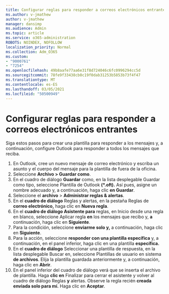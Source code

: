 ```yaml
---
title: Configurar reglas para responder a correos electrónicos entrantes
ms.author: v-jmathew
author: v-jmathew
manager: dansimp
ms.audience: Admin
ms.topic: article
ms.service: o365-administration
ROBOTS: NOINDEX, NOFOLLOW
localization_priority: Normal
ms.collection: Adm_O365
ms.custom:
- "9000761"
- "7254"
ms.openlocfilehash: 49b8aafe77aa6e31f8d724046c6fc0996294cc5d
ms.sourcegitcommit: 78fe9f33438cb0c19f0dab31253b5853b73f4f47
ms.translationtype: MT
ms.contentlocale: es-ES
ms.lasthandoff: 03/05/2021
ms.locfileid: "50500949"
---
```

# <a name="set-up-rules-to-reply-to-incoming-emails"></a>Configurar reglas para responder a correos electrónicos entrantes

Siga estos pasos para crear una plantilla para responder a los mensajes y, a continuación, configure Outlook para responder a todos los mensajes que reciba.

1. En Outlook, cree un nuevo mensaje de correo electrónico y escriba un asunto y el cuerpo del mensaje para la plantilla de fuera de la oficina.
2. Seleccione **Archivo > Guardar como**.
3. En el cuadro de diálogo  **Guardar** como, en la lista desplegable Guardar como tipo, seleccione Plantilla de Outlook **(*.oft).** Así pues, asigne un nombre adecuado y, a continuación, haga clic **en Guardar**.
4. Seleccione el **archivo**  >  **Administrar reglas & alertas**.
5. En el **cuadro de diálogo** Reglas y alertas, en la pestaña Reglas de **correo electrónico,** haga clic en **Nueva regla**.
6. En el **cuadro de diálogo Asistente para** reglas, en Inicio desde una regla en blanco, seleccione Aplicar regla **en** los mensajes que recibo y, **a** continuación, haga clic en **Siguiente**.
7. Para la condición, seleccione **enviarme solo y,** a continuación, haga clic en **Siguiente**.
8. Para la acción, seleccione **responder con una plantilla específica** y, a continuación, en el panel inferior, haga clic en una plantilla **específica.**
9. En el **cuadro de diálogo** Seleccionar  una plantilla de respuesta, en la lista desplegable Buscar en, seleccione Plantillas de usuario en sistema **de archivos**. Elija la plantilla guardada anteriormente y, a continuación, haga clic en **Abrir**.
10. En el panel inferior del cuadro de diálogo verá que se inserta el archivo de plantilla. Haga **clic en** Finalizar para cerrar el asistente y volver al cuadro de diálogo Reglas **y** alertas. Observe la regla recién **creada enviada solo para mí.** Haga clic en **Aceptar**.
